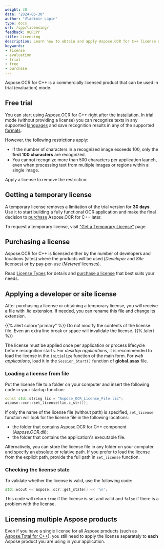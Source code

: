 ```yaml
---
weight: 30
date: "2024-05-30"
author: "Vladimir Lapin"
type: docs
url: /cpp/licensing/
feedback: OCRCPP
title: Licensing
description: Learn how to obtain and apply Aspose.OCR for C++ license and discover limitations of the trial version.
keywords:
- license
- evaluation
- trial
- free
- purchase
---
```


Aspose.OCR for C++ is a commercially licensed product that can be used in trial (evaluation) mode.

## Free trial

You can start using Aspose.OCR for C++ right after the [installation](/ocr/cpp/installation/). In trial mode (without providing a license) you can recognize texts in any supported [languages](/ocr/cpp/recognition-languages/) and save recognition results in any of the supported [formats](/ocr/cpp/supported-file-formats/).

However, the following restrictions apply:

- If the number of characters in a recognized image exceeds 100, only the **first 100 characters** are recognized.
- You cannot recognize more than 500 characters per application launch, even when processing text from multiple images or regions within a single image.

Apply a license to remove the restriction.

## Getting a temporary license

A temporary license removes a limitation of the trial version for **30 days**. Use it to start building a fully functional OCR application and make the final decision to [purchase](https://purchase.aspose.com/pricing/ocr/cpp) Aspose.OCR for C++ later.

To request a temporary license, visit ["Get a Temporary License"](https://purchase.aspose.com/temporary-license) page.

## Purchasing a license

Aspose.OCR for C++ is licensed either by the number of developers and locations (sites) where the products will be used (_Developer_ and _Site_ licenses) or by pay-per-use (_Metered_ licenses).

Read [License Types](https://purchase.aspose.com/policies/license-types) for details and [purchase a license](https://purchase.aspose.com/pricing/ocr/cpp) that best suits your needs.

## Applying a developer or site license

After purchasing a license or obtaining a temporary license, you will receive a file with _.lic_ extension. If needed, you can rename this file and change its extension.

{{% alert color="primary" %}} 
Do not modify the contents of the license file. Even an extra line break or space will invalidate the license.
{{% /alert %}} 

The license must be applied once per application or process lifecycle before recognition starts. For _desktop applications_, it is recommended to load the license in the `Initialize` function of the main form. For _web applications_, load it in the `Session_Start()` function of **global.asax** file.

### Loading a license from file

Put the license file to a folder on your computer and insert the following code in your startup function:

```cpp
const std::string lic = "Aspose_OCR_License_File.lic";
aspose::ocr::set_license(lic.c_str());
```
If only the name of the license file (without path) is specified, `set_license` function will look for the license file in the following locations:

- the folder that contains Aspose.OCR for C++ component (_Aspose.OCR.dll_);
- the folder that contains the application's executable file.

Alternatively, you can store the license file in any folder on your computer and specify an absolute or relative path. If you prefer to load the license from the explicit path, provide the full path in `set_license` function.

### Checking the license state

To validate whether the license is valid, use the following code:

```cpp
std::wcout << aspose::ocr::get_state() << '\n';
```

This code will return `true` if the license is set and valid and `false` if there is a problem with the license.

## Licensing multiple Aspose products

Even if you have a single license for all Aspose products (such as [Aspose.Total for C++](https://products.aspose.com/total/cpp/)), you still need to apply the license separately to **each** Aspose product you are using in your application.
